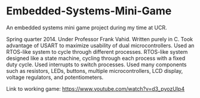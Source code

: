 # Embedded-Systems-Mini-Game
An embedded systems mini game project during my time at UCR. 

Spring quarter 2014. Under Professor Frank Vahid. Written purely in C. Took advantage of USART to maximize usability of dual microcontrollers. Used an RTOS-like system to cycle through different processes. RTOS-like system designed like a state machine, cycling through each process with a fixed duty cycle. Used interrupts to switch processes. Used many components such as resistors, LEDs, buttons, multiple microcontrollers, LCD display, voltage regulators, and potentiometers. 

Link to working game: https://www.youtube.com/watch?v=d3_pyozUIp4
